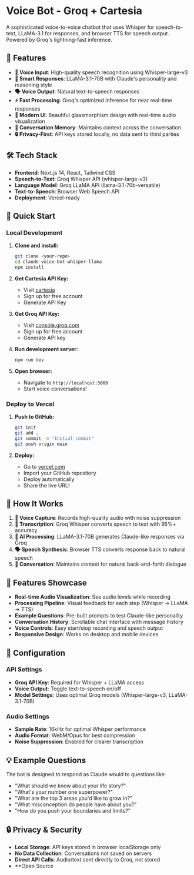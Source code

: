 # Voice Bot - Groq + Cartesia

A sophisticated voice-to-voice chatbot that uses Whisper for speech-to-text, LLaMA-3.1 for responses, and browser TTS for speech output. Powered by Groq's lightning-fast inference.

## 🚀 Features

- **🎤 Voice Input**: High-quality speech recognition using Whisper-large-v3
- **🧠 Smart Responses**: LLaMA-3.1-70B with Claude's personality and reasoning style  
- **🗣️ Voice Output**: Natural text-to-speech responses
- **⚡ Fast Processing**: Groq's optimized inference for near real-time responses
- **🎨 Modern UI**: Beautiful glassmorphism design with real-time audio visualization
- **💾 Conversation Memory**: Maintains context across the conversation
- **🔒 Privacy-First**: API keys stored locally, no data sent to third parties

## 🛠️ Tech Stack

- **Frontend**: Next.js 14, React, Tailwind CSS
- **Speech-to-Text**: Groq Whisper API (whisper-large-v3)
- **Language Model**: Groq LLaMA API (llama-3.1-70b-versatile)
- **Text-to-Speech**: Browser Web Speech API
- **Deployment**: Vercel-ready

## 🚀 Quick Start

### Local Development

1. **Clone and install:**
   ```bash
   git clone <your-repo>
   cd claude-voice-bot-whisper-llama
   npm install
   ```

2. **Get Cartesia API Key:**
   - Visit [cartesia](https://play.cartesia.ai/)
   - Sign up for free account
   - Generate API Key
     
4. **Get Groq API Key:**
   - Visit [console.groq.com](https://console.groq.com)
   - Sign up for free account
   - Generate API key

5. **Run development server:**
   ```bash
   npm run dev
   ```

6. **Open browser:**
   - Navigate to `http://localhost:3000`
   - Start voice conversations!

### Deploy to Vercel

1. **Push to GitHub:**
   ```bash
   git init
   git add .
   git commit -m "Initial commit"
   git push origin main
   ```

2. **Deploy:**
   - Go to [vercel.com](https://vercel.com)
   - Import your GitHub repository  
   - Deploy automatically
   - Share the live URL!

## 🎯 How It Works

1. **🎤 Voice Capture**: Records high-quality audio with noise suppression
2. **📝 Transcription**: Groq Whisper converts speech to text with 95%+ accuracy
3. **🧠 AI Processing**: LLaMA-3.1-70B generates Claude-like responses via Groq
4. **🗣️ Speech Synthesis**: Browser TTS converts response back to natural speech
5. **💬 Conversation**: Maintains context for natural back-and-forth dialogue

## 🎨 Features Showcase

- **Real-time Audio Visualization**: See audio levels while recording
- **Processing Pipeline**: Visual feedback for each step (Whisper → LLaMA → TTS)
- **Example Questions**: Pre-built prompts to test Claude-like personality
- **Conversation History**: Scrollable chat interface with message history
- **Voice Controls**: Easy start/stop recording and speech output
- **Responsive Design**: Works on desktop and mobile devices

## 🔧 Configuration

### API Settings
- **Groq API Key**: Required for Whisper + LLaMA access
- **Voice Output**: Toggle text-to-speech on/off
- **Model Settings**: Uses optimal Groq models (Whisper-large-v3, LLaMA-3.1-70B)

### Audio Settings
- **Sample Rate**: 16kHz for optimal Whisper performance
- **Audio Format**: WebM/Opus for best compression
- **Noise Suppression**: Enabled for clearer transcription

## 💡 Example Questions

The bot is designed to respond as Claude would to questions like:
- "What should we know about your life story?"
- "What's your number one superpower?"  
- "What are the top 3 areas you'd like to grow in?"
- "What misconception do people have about you?"
- "How do you push your boundaries and limits?"

## 🔒 Privacy & Security

- **Local Storage**: API keys stored in browser localStorage only
- **No Data Collection**: Conversations not saved on servers
- **Direct API Calls**: Audio/text sent directly to Groq, not stored
- **Open Source
